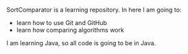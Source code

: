 SortComparator is a learning repository. In here I am going to:
- learn how to use Git and GitHub
- learn how comparing algorithms work

I am learning Java, so all code is going to be in Java.

